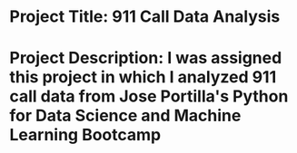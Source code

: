 # Project Title: 911 Call Data Analysis

# Project Description: I was assigned this project in which I analyzed 911 call data from Jose Portilla's Python for Data Science and Machine Learning Bootcamp
